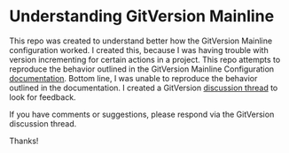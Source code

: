 # Understanding GitVersion Mainline
This repo was created to understand better how the GitVersion Mainline configuration worked. I created this, because I was having trouble with version incrementing for certain actions in a project. This repo attempts to reproduce the behavior outlined in the GitVersion Mainline Configuration [documentation](https://gitversion.net/docs/reference/modes/mainline). Bottom line, I was unable to reproduce the behavior outlined in the documentation. I created a GitVersion [discussion thread](https://github.com/GitTools/GitVersion/discussions/2901) to look for feedback.

If you have comments or suggestions, please respond via the GitVersion discussion thread.

Thanks!

